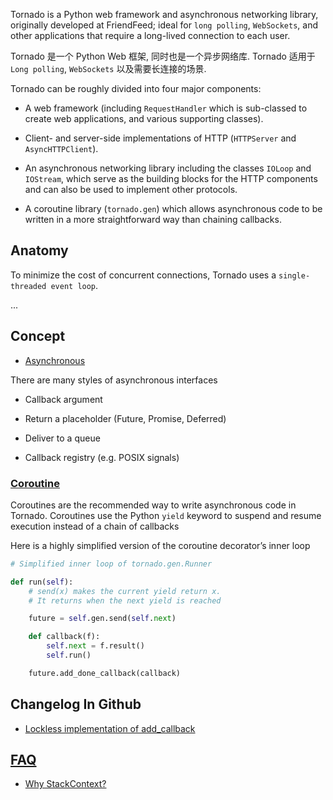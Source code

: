 Tornado is a Python web framework and asynchronous networking library, originally developed at FriendFeed; ideal for `long polling`, `WebSockets`, and other applications that require a long-lived connection to each user.

Tornado 是一个 Python Web 框架, 同时也是一个异步网络库. Tornado 适用于 `Long polling`, `WebSockets` 以及需要长连接的场景.


Tornado can be roughly divided into four major components:

* A web framework (including `RequestHandler` which is sub-classed to create web applications, and various supporting classes).

* Client- and server-side implementations of HTTP (`HTTPServer` and `AsyncHTTPClient`).

* An asynchronous networking library including the classes `IOLoop` and `IOStream`, which serve as the building blocks for the HTTP components and can also be used to implement other protocols.

* A coroutine library (`tornado.gen`) which allows asynchronous code to be written in a more straightforward way than chaining callbacks.


Anatomy
---
To minimize the cost of concurrent connections, Tornado uses a `single-threaded event loop`.

...


Concept
----

* [Asynchronous](https://tornado.readthedocs.io/en/stable/guide/async.html)

There are many styles of asynchronous interfaces

* Callback argument

* Return a placeholder (Future, Promise, Deferred)

* Deliver to a queue

* Callback registry (e.g. POSIX signals)


### [Coroutine](http://www.tornadoweb.org/en/stable/guide/coroutines.html)

Coroutines are the recommended way to write asynchronous code in Tornado. Coroutines use the Python `yield` keyword to suspend and resume execution instead of a chain of callbacks


Here is a highly simplified version of the coroutine decorator’s inner loop

``` python
# Simplified inner loop of tornado.gen.Runner

def run(self):
    # send(x) makes the current yield return x.
    # It returns when the next yield is reached

    future = self.gen.send(self.next)

    def callback(f):
        self.next = f.result()
        self.run()

    future.add_done_callback(callback)
```


Changelog In Github
---

* [Lockless implementation of add_callback](https://github.com/tornadoweb/tornado/pull/1876)


[FAQ](http://www.tornadoweb.org/en/stable/faq.html)
---

* [Why StackContext?](http://www.tornadoweb.org/en/stable/stack_context.html)

